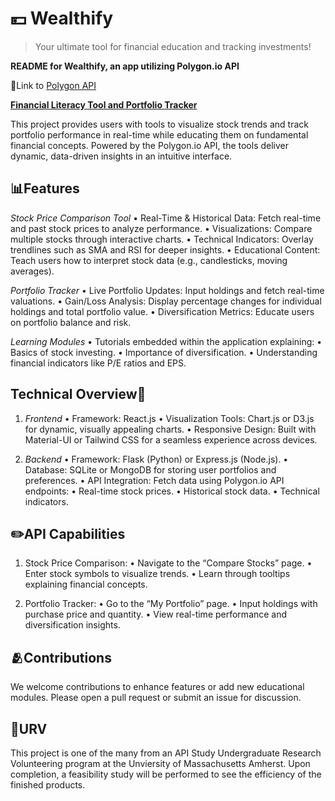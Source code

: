 #  💴 Wealthify 

> Your ultimate tool for financial education and tracking investments!

**README for Wealthify, an app utilizing Polygon.io API**

🔗Link to [Polygon API](https://polygon.io/)

**<ins>Financial Literacy Tool and Portfolio Tracker</ins>**

This project provides users with tools to visualize stock trends and track portfolio performance in real-time while educating them on fundamental financial concepts. Powered by the Polygon.io API, the tools deliver dynamic, data-driven insights in an intuitive interface.

 ## 📊Features 

_Stock Price Comparison Tool_
		•		Real-Time & Historical Data: Fetch real-time and past stock prices to analyze performance.
		•		Visualizations: Compare multiple stocks through interactive charts.
		•		Technical Indicators: Overlay trendlines such as SMA and RSI for deeper insights.
		•		Educational Content: Teach users how to interpret stock data (e.g., candlesticks, moving averages).

 

_Portfolio Tracker_
	•	Live Portfolio Updates: Input holdings and fetch real-time valuations.
	•	Gain/Loss Analysis: Display percentage changes for individual holdings and total portfolio value.
	•	Diversification Metrics: Educate users on portfolio balance and risk.



_Learning Modules_
	•	Tutorials embedded within the application explaining:
	•	Basics of stock investing.
	•	Importance of diversification.
	•	Understanding financial indicators like P/E ratios and EPS.

 

## Technical Overview🔧

1.	_Frontend_
	•	Framework: React.js
	•	Visualization Tools: Chart.js or D3.js for dynamic, visually appealing charts.
	•	Responsive Design: Built with Material-UI or Tailwind CSS for a seamless experience across devices.

 

2.	_Backend_
	•	Framework: Flask (Python) or Express.js (Node.js).
	•	Database: SQLite or MongoDB for storing user portfolios and preferences.
	•	API Integration: Fetch data using Polygon.io API endpoints:
	•	Real-time stock prices.
	•	Historical stock data.
	•	Technical indicators.

 



## ✏️API Capabilities

1.	Stock Price Comparison:
	•	Navigate to the “Compare Stocks” page.
	•	Enter stock symbols to visualize trends.
	•	Learn through tooltips explaining financial concepts.

 2.	Portfolio Tracker:
	•	Go to the “My Portfolio” page.
	•	Input holdings with purchase price and quantity.
	•	View real-time performance and diversification insights.



## 🫂Contributions

We welcome contributions to enhance features or add new educational modules. Please open a pull request or submit an issue for discussion.



## 🏫URV

This project is one of the many from  an API Study Undergraduate Research Volunteering program at the Unviersity of Massachusetts Amherst. Upon completion, a feasibility study will be performed to see the efficiency of the finished products. 
